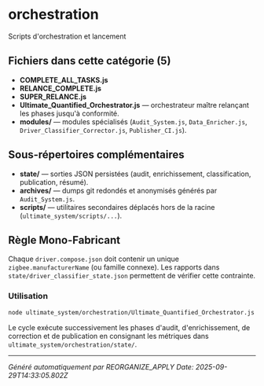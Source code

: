 # orchestration

Scripts d'orchestration et lancement

## Fichiers dans cette catégorie (5)

- **COMPLETE_ALL_TASKS.js**
- **RELANCE_COMPLETE.js**
- **SUPER_RELANCE.js**
- **Ultimate_Quantified_Orchestrator.js** — orchestrateur maître relançant les phases jusqu'à conformité.
- **modules/** — modules spécialisés (`Audit_System.js`, `Data_Enricher.js`, `Driver_Classifier_Corrector.js`, `Publisher_CI.js`).

## Sous-répertoires complémentaires

- **state/** — sorties JSON persistées (audit, enrichissement, classification, publication, résumé).
- **archives/** — dumps git redondés et anonymisés générés par `Audit_System.js`.
- **scripts/** — utilitaires secondaires déplacés hors de la racine (`ultimate_system/scripts/...`).

## Règle Mono-Fabricant

Chaque `driver.compose.json` doit contenir un unique `zigbee.manufacturerName` (ou famille connexe). Les rapports dans `state/driver_classifier_state.json` permettent de vérifier cette contrainte.

### Utilisation

```bash
node ultimate_system/orchestration/Ultimate_Quantified_Orchestrator.js
```

Le cycle exécute successivement les phases d'audit, d'enrichissement, de correction et de publication en consignant les métriques dans `ultimate_system/orchestration/state/`.

---
*Généré automatiquement par REORGANIZE_APPLY*
*Date: 2025-09-29T14:33:05.802Z*
